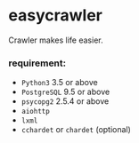 # easycrawler

Crawler makes life easier.

### requirement:

* `Python3` 3.5 or above
* `PostgreSQL` 9.5 or above
* `psycopg2` 2.5.4 or above
* `aiohttp`
* `lxml`
* `cchardet` or `chardet` (optional)

